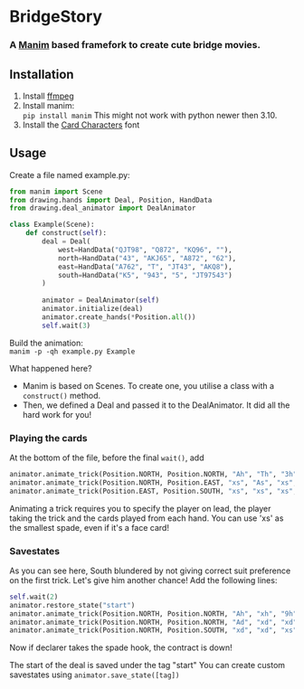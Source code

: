 # BridgeStory
### A [Manim](https://github.com/ManimCommunity/manim) based framefork to create cute bridge movies.

## Installation
1. Install [ffmpeg](https://www.ffmpeg.org/)
2. Install manim:  
`pip install manim`
This might not work with python newer then 3.10.
3. Install the [Card Characters](https://font.download/font/card-characters) font

## Usage
Create a file named example.py:  
```py
from manim import Scene
from drawing.hands import Deal, Position, HandData
from drawing.deal_animator import DealAnimator

class Example(Scene):
    def construct(self):
        deal = Deal(
            west=HandData("QJT98", "Q872", "KQ96", ""),
            north=HandData("43", "AKJ65", "A872", "62"),
            east=HandData("A762", "T", "JT43", "AKQ8"),
            south=HandData("K5", "943", "5", "JT97543")
        )
        
        animator = DealAnimator(self)
        animator.initialize(deal)
        animator.create_hands(*Position.all())
        self.wait(3)
```

Build the animation:  
`manim -p -qh example.py Example`

What happened here?  
- Manim is based on Scenes. To create one, you utilise a class with a `construct()` method.
- Then, we defined a Deal and passed it to the DealAnimator. It did all the hard work for you!

### Playing the cards

At the bottom of the file, before the final `wait()`, add  
```py
animator.animate_trick(Position.NORTH, Position.NORTH, "Ah", "Th", "3h", "7h")
animator.animate_trick(Position.NORTH, Position.EAST, "xs", "As", "xs", "xs")
animator.animate_trick(Position.EAST, Position.SOUTH, "xs", "xs", "xs", "xs")
```

Animating a trick requires you to specify the player on lead, the player taking the trick
and the cards played from each hand. You can use 'xs' as the smallest spade, even if it's a face card!

### Savestates

As you can see here, South blundered by not giving correct suit preference on the first trick.
Let's give him another chance! Add the following lines:
```py
self.wait(2)
animator.restore_state("start")
animator.animate_trick(Position.NORTH, Position.NORTH, "Ah", "xh", "9h", "xh")
animator.animate_trick(Position.NORTH, Position.NORTH, "Ad", "xd", "xd", "xd")
animator.animate_trick(Position.NORTH, Position.SOUTH, "xd", "xd", "xs", "xd")
```

Now if declarer takes the spade hook, the contract is down!

The start of the deal is saved under the tag "start"
You can create custom savestates using `animator.save_state([tag])`

